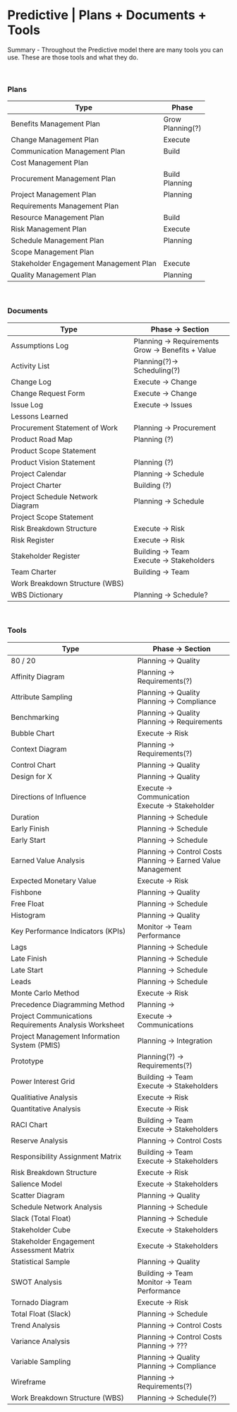 # Predictive | Plans + Documents + Tools

Summary - Throughout the Predictive model there are many tools you can use. These are those tools and what they do.

<br>

### Plans

| Type                                   | Phase                 |
| -------------------------------------- | --------------------- |
| Benefits Management Plan               | Grow <br> Planning(?) |
| Change Management Plan                 | Execute               |
| Communication Management Plan          | Build                 |
| Cost Management Plan                   |                       |
| Procurement Management Plan            | Build <br> Planning   |
| Project Management Plan                | Planning              |
| Requirements Management Plan           |                       |
| Resource Management Plan               | Build                 |
| Risk Management Plan                   | Execute               |
| Schedule Management Plan               | Planning              |
| Scope Management Plan                  |                       |
| Stakeholder Engagement Management Plan | Execute               |
| Quality Management Plan                | Planning              |

<br>

### Documents

| Type                             | Phase -> Section                                     |
| -------------------------------- | ---------------------------------------------------- |
| Assumptions Log                  | Planning -> Requirements<br>Grow -> Benefits + Value |
| Activity List                    | Planning(?)-> Scheduling(?)                          |
| Change Log                       | Execute -> Change                                    |
| Change Request Form              | Execute -> Change                                    |
| Issue Log                        | Execute -> Issues                                    |
| Lessons Learned                  |                                                      |
| Procurement Statement of Work    | Planning -> Procurement                              |
| Product Road Map                 | Planning (?)                                         |
| Product Scope Statement          |                                                      |
| Product Vision Statement         | Planning (?)                                         |
| Project Calendar                 | Planning -> Schedule                                 |
| Project Charter                  | Building (?)                                         |
| Project Schedule Network Diagram | Planning -> Schedule                                 |
| Project Scope Statement          |                                                      |
| Risk Breakdown Structure         | Execute -> Risk                                      |
| Risk Register                    | Execute -> Risk                                      |
| Stakeholder Register             | Building -> Team<br>Execute -> Stakeholders          |
| Team Charter                     | Building -> Team                                     |
| Work Breakdown Structure (WBS)   |                                                      |
| WBS Dictionary                   | Planning -> Schedule?                                |

<br/>

### Tools

| Type                                                   | Phase -> Section                                                 |
| ------------------------------------------------------ | ---------------------------------------------------------------- |
| 80 / 20                                                | Planning -> Quality                                              |
| Affinity Diagram                                       | Planning -> Requirements(?)                                      |
| Attribute Sampling                                     | Planning -> Quality<br>Planning -> Compliance                    |
| Benchmarking                                           | Planning -> Quality<br>Planning -> Requirements                  |
| Bubble Chart                                           | Execute -> Risk                                                  |
| Context Diagram                                        | Planning -> Requirements(?)                                      |
| Control Chart                                          | Planning -> Quality                                              |
| Design for X                                           | Planning -> Quality                                              |
| Directions of Influence                                | Execute -> Communication<br> Execute -> Stakeholder              |
| Duration                                               | Planning -> Schedule                                             |
| Early Finish                                           | Planning -> Schedule                                             |
| Early Start                                            | Planning -> Schedule                                             |
| Earned Value Analysis                                  | Planning -> Control Costs<br>Planning -> Earned Value Management |
| Expected Monetary Value                                | Execute -> Risk                                                  |
| Fishbone                                               | Planning -> Quality                                              |
| Free Float                                             | Planning -> Schedule                                             |
| Histogram                                              | Planning -> Quality                                              |
| Key Performance Indicators (KPIs)                      | Monitor -> Team Performance                                      |
| Lags                                                   | Planning -> Schedule                                             |
| Late Finish                                            | Planning -> Schedule                                             |
| Late Start                                             | Planning -> Schedule                                             |
| Leads                                                  | Planning -> Schedule                                             |
| Monte Carlo Method                                     | Execute -> Risk                                                  |
| Precedence Diagramming Method                          | Planning ->                                                      |
| Project Communications Requirements Analysis Worksheet | Execute -> Communications                                        |
| Project Management Information System (PMIS)           | Planning -> Integration                                          |
| Prototype                                              | Planning(?) -> Requirements(?)                                   |
| Power Interest Grid                                    | Building -> Team<br>Execute -> Stakeholders                      |
| Qualitiative Analysis                                  | Execute -> Risk                                                  |
| Quantitative Analysis                                  | Execute -> Risk                                                  |
| RACI Chart                                             | Building -> Team<br> Execute -> Stakeholders                     |
| Reserve Analysis                                       | Planning -> Control Costs                                        |
| Responsibility Assignment Matrix                       | Building -> Team<br> Execute -> Stakeholders                     |
| Risk Breakdown Structure                               | Execute -> Risk                                                  |
| Salience Model                                         | Execute -> Stakeholders                                          |
| Scatter Diagram                                        | Planning -> Quality                                              |
| Schedule Network Analysis                              | Planning -> Schedule                                             |
| Slack (Total Float)                                    | Planning -> Schedule                                             |
| Stakeholder Cube                                       | Execute -> Stakeholders                                          |
| Stakeholder Engagement Assessment Matrix               | Execute -> Stakeholders                                          |
| Statistical Sample                                     | Planning -> Quality                                              |
| SWOT Analysis                                          | Building -> Team<br> Monitor -> Team Performance                 |
| Tornado Diagram                                        | Execute -> Risk                                                  |
| Total Float (Slack)                                    | Planning -> Schedule                                             |
| Trend Analysis                                         | Planning -> Control Costs                                        |
| Variance Analysis                                      | Planning -> Control Costs<br>Planning -> ???                     |
| Variable Sampling                                      | Planning -> Quality<br>Planning -> Compliance                    |
| Wireframe                                              | Planning -> Requirements(?)                                      |
| Work Breakdown Structure (WBS)                         | Planning -> Schedule(?)                                          |

